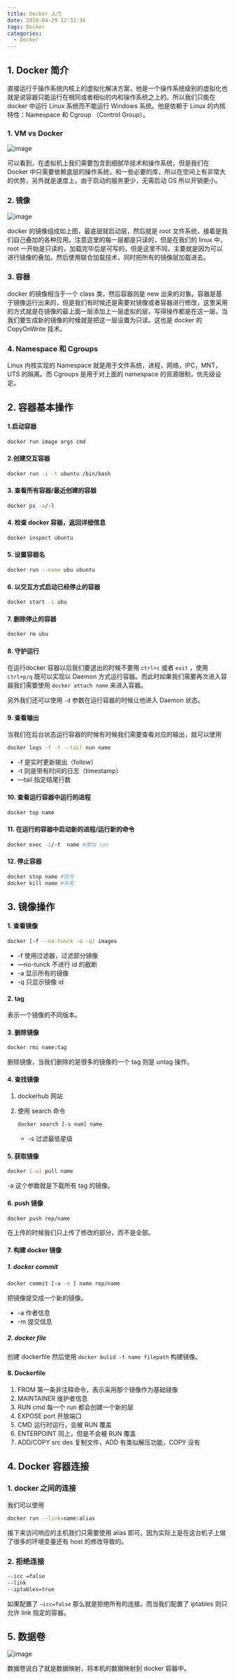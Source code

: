 ```yaml
---
title: Docker 入门
date: 2018-04-29 12:32:34
tags: Docker
categories:
  - Docker
---
```


## 1. Docker 简介

直接运行于操作系统内核上的虚拟化解决方案，他是一个操作系统级别的虚拟化也就是说容器只能运行在相同或者相似的内和操作系统之上的。所以我们只能在 docker 中运行 Linux 系统而不能运行 Windows 系统。他是依赖于 Linux 的内核特性：Namespace 和 Cgroup （Control Group）。

<!--more-->

### 1. VM vs Docker

![image](https://user-images.githubusercontent.com/22151420/39402559-e8dd93d6-4b94-11e8-90ca-1377aee1a335.png)

可以看到，在虚拟机上我们需要包含到细腻华技术和操作系统，但是我们在 Docker 中只需要依赖底层的操作系统，和一些必要的库，所以在空间上有非常大的优势，另外就是速度上，由于启动的服务更少，无需启动 OS 所以开销更小。

### 2. 镜像

![image](https://user-images.githubusercontent.com/22151420/39402643-9a0cb338-4b97-11e8-9f8b-77c16fcf1b0d.png)

docker 的镜像组成如上图，最底层就启动层，然后就是 root 文件系统，接着是我们自己叠加的各种应用。注意这里的每一层都是只读的，但是在我们的 linux 中，root 一开始是只读的，加载完毕后是可写的，但是这里不同，主要就是因为可以进行镜像的叠加。然后使用联合加载技术，同时把所有的镜像层加载进去。

### 3. 容器

docker 的镜像相当于一个 class 类，然后容器则是 new 出来的对象。容器是基于镜像运行出来的，但是我们有时候还是需要对镜像或者容器进行修改，这里采用的方式就是在镜像的最上面一层添加上一层虚拟的层，写得操作都是在这一层，当我们要生成新的镜像的时候就是把这一层设置为只读。这也是 docker 的 CopyOnWrite 技术。 

### 4. Namespace 和 Cgroups

Linux 内核实现的 Namespace 就是用于文件系统，进程，网络，IPC，MNT，UTS 的隔离。而 Cgroups 是用于对上面的 namespace 的资源限制，优先级设定。

## 2. 容器基本操作

#### 1.启动容器

```bash
docker run image args cmd
```

#### 2.创建交互容器

```bash
docker run -i -t ubuntu /bin/bash 
```

#### 3. 查看所有容器/最近创建的容器

```bash
docker ps -a/-l 
```

#### 4. 检查 docker 容器，返回详细信息

```bash
docker inspect ubuntu 
```

#### 5. 设置容器名

```bash
docker run --name ubu ubuntu 
```

#### 6. 以交互方式启动已经停止的容器

```bash
docker start -i ubu 
```

#### 7. 删除停止的容器

```Bash
docker rm ubu 
```

#### 8. 守护运行

在运行docker 容器以后我们要退出的时候不要用 `ctrl+c` 或者 `exit` ，使用 `ctrl+p/q` 既可以实现以 Daemon 方式运行容器。而此时如果我们需要再次进入容器我们需要使用 `docker attach name` 来进入容器。

另外我们还可以使用 `-d` 参数在运行容器的时候让他进入 Daemon 状态。

#### 9. 查看输出

当我们在后台状态运行容器的时候有时候我们需要查看对应的输出，就可以使用 

```bash
docker logs -f -t --tail nun name
```

- -f 是实时更新输出（follow）
- -t 则是带有时间的日志（timestamp）
- —tail 指定结尾行数

#### 10. 查看运行容器中运行的进程

```bash
docker top name
```

#### 11. 在运行的容器中启动新的进程/运行新的命令

```bash
docker exec -i/-t  name #类似 run
```

#### 12. 停止容器

```bash
docker stop name #信号
docker kill name #杀死
```

## 3. 镜像操作

#### 1. 查看镜像

```bash
docker [-f --no-tunck -a -q] images 
```

- -f 使用过滤器，过滤部分镜像
- —no-tunck 不进行 id 的截断
- -a 显示所有的镜像
- -q 只显示镜像 id

#### 2. tag

表示一个镜像的不同版本。

#### 3. 删除镜像

```bash
docker rmi name:tag
```

删除镜像，当我们删除的是很多的镜像的一个 tag 则是 untag 操作。

#### 4. 查找镜像

1. dockerhub 网站

2. 使用 search 命令

   ```bash
   docker search [-s num] name
   ```

   - -s 过滤最低星级

#### 5. 获取镜像

```bash
docker [-a] pull name
```

-a 这个参数就是下载所有 tag 的镜像。

#### 6. push 镜像

```bash
docker push rep/name
```

在上传的时候我们只上传了修改的部分，而不是全部。

#### 7. 构建 docker 镜像

##### 1. docker commit

```bash
docker commit [-a -m ] name rep/name 
```

把镜像提交成一个新的镜像。

- -a 作者信息
- -m 提交信息

##### 2. docker file

创建 dockerfile 然后使用 `docker bulid -t name filepath` 构建镜像。

#### 8. Dockerfile

1. FROM 第一条非注释命令，表示采用那个镜像作为基础镜像
2. MAINTAINER 维护者信息
3. RUN cmd  每一个 run 都会创建一个新的层
4. EXPOSE port 开放端口
5. CMD 运行时运行，会被 RUN 覆盖
6. ENTERPOINT  同上，但是不会被 RUN 覆盖
7. ADD/COPY src des 复制文件，ADD 有类似解压功能，COPY 没有

## 4. Docker 容器连接

### 1. docker 之间的连接

我们可以使用 

```bash
docker run --link=name:alias 
```

接下来访问响应的主机我们只需要使用 alias 即可。因为实际上是在这台机子上做了很多的环境变量还有 host 的修改导致的。

### 2. 拒绝连接

```bash
--icc =false 
--link
--iptables=true
```

如果配置了 `—icc=false` 那么就是拒绝所有的连接。而当我们配置了 iptables 则只允许 link 指定的容器。

## 5. 数据卷

![image](https://user-images.githubusercontent.com/22151420/39403129-1024c864-4ba5-11e8-8d1a-6fb0b28b2d94.png)

数据卷说白了就是数据映射，将本机的数据映射到 docker 容器中。